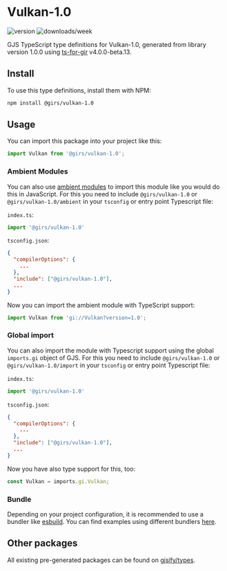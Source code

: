 
# Vulkan-1.0

![version](https://img.shields.io/npm/v/@girs/vulkan-1.0)
![downloads/week](https://img.shields.io/npm/dw/@girs/vulkan-1.0)


GJS TypeScript type definitions for Vulkan-1.0, generated from library version 1.0.0 using [ts-for-gir](https://github.com/gjsify/ts-for-gir) v4.0.0-beta.13.


## Install

To use this type definitions, install them with NPM:
```bash
npm install @girs/vulkan-1.0
```

## Usage

You can import this package into your project like this:
```ts
import Vulkan from '@girs/vulkan-1.0';
```

### Ambient Modules

You can also use [ambient modules](https://github.com/gjsify/ts-for-gir/tree/main/packages/cli#ambient-modules) to import this module like you would do this in JavaScript.
For this you need to include `@girs/vulkan-1.0` or `@girs/vulkan-1.0/ambient` in your `tsconfig` or entry point Typescript file:

`index.ts`:
```ts
import '@girs/vulkan-1.0'
```

`tsconfig.json`:
```json
{
  "compilerOptions": {
    ...
  },
  "include": ["@girs/vulkan-1.0"],
  ...
}
```

Now you can import the ambient module with TypeScript support: 

```ts
import Vulkan from 'gi://Vulkan?version=1.0';
```

### Global import

You can also import the module with Typescript support using the global `imports.gi` object of GJS.
For this you need to include `@girs/vulkan-1.0` or `@girs/vulkan-1.0/import` in your `tsconfig` or entry point Typescript file:

`index.ts`:
```ts
import '@girs/vulkan-1.0'
```

`tsconfig.json`:
```json
{
  "compilerOptions": {
    ...
  },
  "include": ["@girs/vulkan-1.0"],
  ...
}
```

Now you have also type support for this, too:

```ts
const Vulkan = imports.gi.Vulkan;
```

### Bundle

Depending on your project configuration, it is recommended to use a bundler like [esbuild](https://esbuild.github.io/). You can find examples using different bundlers [here](https://github.com/gjsify/ts-for-gir/tree/main/examples).

## Other packages

All existing pre-generated packages can be found on [gjsify/types](https://github.com/gjsify/types).

